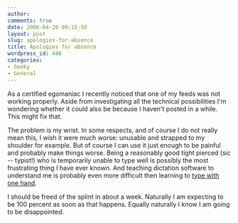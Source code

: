 ```yaml
---
author:
comments: true
date: 2006-04-20 09:15:50
layout: post
slug: apologies-for-absence
title: Apologies for absence
wordpress_id: 448
categories:
- Geeky
- General
---
```


As a certified egomaniac I recently noticed that one of my feeds was not working properly. Aside from investigating all the technical possibilities I'm wondering whether it could also be because I haven't posted in a while. This might fix that.

The problem is my wrist. In some respects, and of course I do not really mean this, I wish it were much worse: unusable and strapped to my shoulder for example. But of course I can use it just enough to be painful and probably make things worse. Being a reasonably good tight pierced (_sic_ -- typist!) who is temporarily unable to type well is possibly the most frustrating thing I have ever known. And teaching dictation software to understand me is probably even more difficult then learning to [type with one hand](http://www.aboutonehandtyping.com/).

I should be freed of the splint in about a week. Naturally I am expecting to be 100 percent as soon as that happens. Equally naturally I know I am going to be disappointed.

